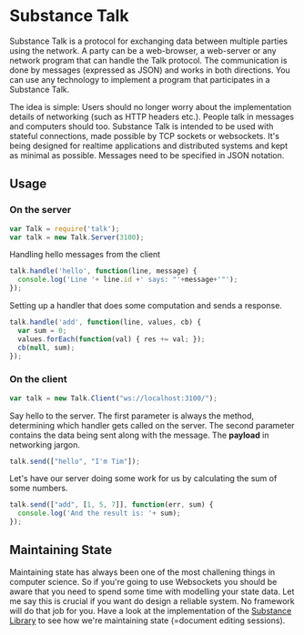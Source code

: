 # Substance Talk

Substance Talk is a protocol for exchanging data between multiple parties using the network. A party can be a web-browser, a web-server or any network program that can handle the Talk protocol. The communication is done by messages (expressed as JSON) and works in both directions. You can use any technology to implement a program that participates in a Substance Talk.

The idea is simple: Users should no longer worry about the implementation details of networking (such as HTTP headers etc.). People talk in messages and computers should too. Substance Talk is intended to be used with stateful connections, made possible by TCP sockets or websockets. It's being designed for realtime applications and distributed systems and kept as minimal as possible. Messages need to be specified in JSON notation.

## Usage


### On the server

```js
var Talk = require('talk');
var talk = new Talk.Server(3100);
```

Handling hello messages from the client

```js
talk.handle('hello', function(line, message) {
  console.log('Line '+ line.id +' says: "'+message+'"');
});
```

Setting up a handler that does some computation and sends a response.

```js
talk.handle('add', function(line, values, cb) {
  var sum = 0;
  values.forEach(function(val) { res += val; });
  cb(null, sum);
});
```

### On the client

```js
var talk = new Talk.Client("ws://localhost:3100/");
```

Say hello to the server. The first parameter is always the method, determining which handler gets called on the server. The second parameter contains the data being sent along with the message. The **payload** in networking jargon.

```js
talk.send(["hello", "I'm Tim"]);
```

Let's have our server doing some work for us by calculating the sum of some numbers.

```js
talk.send(["add", [1, 5, 7]], function(err, sum) {
  console.log('And the result is: '+ sum);
});
```

## Maintaining State

Maintaining state has always been one of the most challening things in computer science. So if you're going to use Websockets you should be aware that you need to spend some time with modelling your state data. Let me say this is crucial if you want do design a reliable system. No framework will do that job for you. Have a look at the implementation of the [Substance Library](https://github.com/substance/library/blob/master/src/agent.js) to see how we're maintaining state (=document editing sessions).

